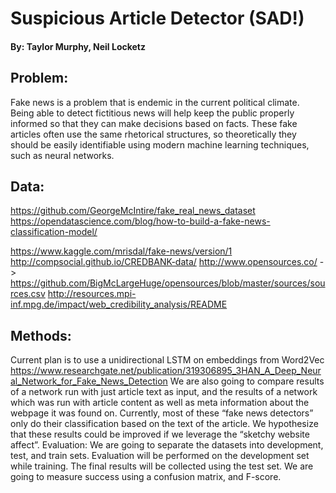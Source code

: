 # Suspicious Article Detector (SAD!)
#### By: Taylor Murphy, Neil Locketz

## Problem: 
Fake news is a problem that is endemic in the current political climate. Being able to detect fictitious news will help keep the public properly informed so that they can make decisions based on facts. These fake articles often use the same rhetorical structures, so theoretically they should be easily identifiable using modern machine learning techniques, such as neural networks.

## Data:
https://github.com/GeorgeMcIntire/fake_real_news_dataset
https://opendatascience.com/blog/how-to-build-a-fake-news-classification-model/ 

https://www.kaggle.com/mrisdal/fake-news/version/1
http://compsocial.github.io/CREDBANK-data/
http://www.opensources.co/ -> https://github.com/BigMcLargeHuge/opensources/blob/master/sources/sources.csv 
http://resources.mpi-inf.mpg.de/impact/web_credibility_analysis/README 

## Methods:
Current plan is to use a unidirectional LSTM on embeddings from Word2Vec
https://www.researchgate.net/publication/319306895_3HAN_A_Deep_Neural_Network_for_Fake_News_Detection
We are also going to compare results of a network run with just article text as input, and the results of a network which was run with article content as well as meta information about the webpage it was found on. Currently, most of these “fake news detectors” only do their classification based on the text of the article. We hypothesize that these results could be improved if we leverage the “sketchy website affect”.
Evaluation:
We are going to separate the datasets into development, test, and train sets. Evaluation will be performed on the development set while training. The final results will be collected using the test set. We are going to measure success using a confusion matrix, and F-score.

